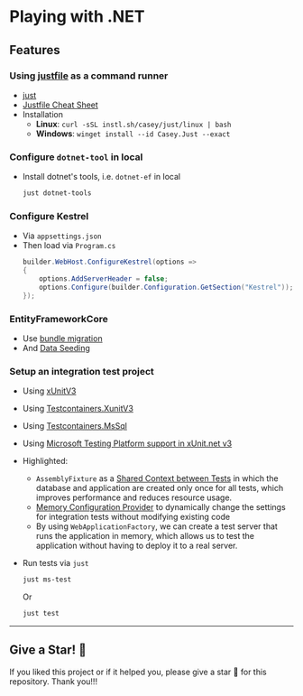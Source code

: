 # Playing with .NET

## Features

### Using [justfile](/.justfile) as a command runner
- [just](https://github.com/casey/just)
- [Justfile Cheat Sheet](https://cheatography.com/linux-china/cheat-sheets/justfile/)
- Installation
    - **Linux**: `curl -sSL instl.sh/casey/just/linux | bash`
    - **Windows**: `winget install --id Casey.Just --exact`

### Configure `dotnet-tool` in local
- Install dotnet's tools, i.e. `dotnet-ef` in local
    ```bash
    just dotnet-tools
    ```
    
### Configure **Kestrel**
- Via `appsettings.json`
- Then load via `Program.cs`
    ```csharp
    builder.WebHost.ConfigureKestrel(options =>
    {
        options.AddServerHeader = false;
        options.Configure(builder.Configuration.GetSection("Kestrel"));
    });
    ```
### EntityFrameworkCore
- Use [bundle migration](https://learn.microsoft.com/en-us/ef/core/managing-schemas/migrations/applying?tabs=dotnet-core-cli#bundles)
- And [Data Seeding](https://learn.microsoft.com/en-us/ef/core/modeling/data-seeding)

### Setup an integration test project
- Using [xUnitV3](https://xunit.net/docs/getting-started/v3/whats-new)
- Using [Testcontainers.XunitV3](https://dotnet.testcontainers.org/test_frameworks/xunit_net/)
- Using [Testcontainers.MsSql](https://dotnet.testcontainers.org/modules/mssql/)
- Using [Microsoft Testing Platform support in xUnit.net v3](https://xunit.net/docs/getting-started/v3/microsoft-testing-platform)
- Highlighted:
    - `AssemblyFixture` as a [Shared Context between Tests](https://xunit.net/docs/shared-context) in which the database and application are created only once for all tests, which improves performance and reduces resource usage.
    - [Memory Configuration Provider](https://learn.microsoft.com/en-us/dotnet/core/extensions/configuration-providers#memory-configuration-provider) to dynamically change the settings for integration tests without modifying existing code
    - By using `WebApplicationFactory`, we can create a test server that runs the application in memory, which allows us to test the application without having to deploy it to a real server.

- Run tests via `just`
    ```bash
    just ms-test
    ```
    Or
    ```bash
    just test
    ```

---
## Give a Star! :star2:

If you liked this project or if it helped you, please give a star :star2: for this repository. Thank you!!!